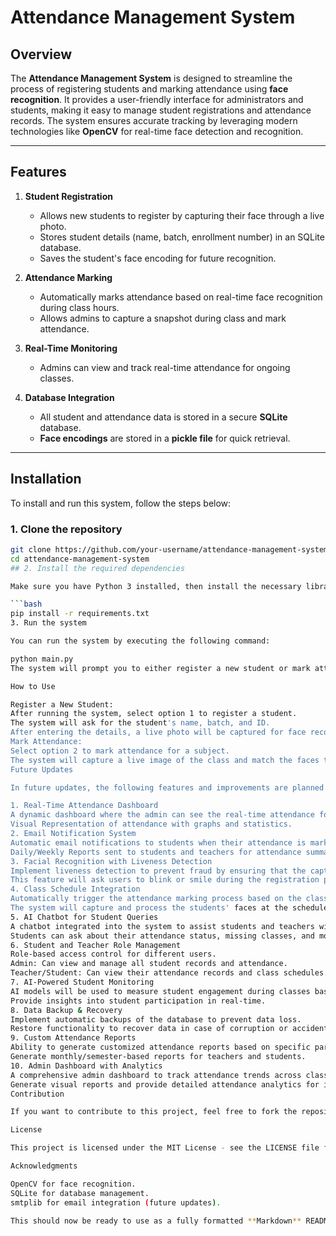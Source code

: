 # Attendance Management System

## Overview

The **Attendance Management System** is designed to streamline the process of registering students and marking attendance using **face recognition**. It provides a user-friendly interface for administrators and students, making it easy to manage student registrations and attendance records. The system ensures accurate tracking by leveraging modern technologies like **OpenCV** for real-time face detection and recognition.

---

## Features

1. **Student Registration**  
   - Allows new students to register by capturing their face through a live photo.
   - Stores student details (name, batch, enrollment number) in an SQLite database.
   - Saves the student's face encoding for future recognition.

2. **Attendance Marking**  
   - Automatically marks attendance based on real-time face recognition during class hours.
   - Allows admins to capture a snapshot during class and mark attendance.

3. **Real-Time Monitoring**  
   - Admins can view and track real-time attendance for ongoing classes.

4. **Database Integration**  
   - All student and attendance data is stored in a secure **SQLite** database.
   - **Face encodings** are stored in a **pickle file** for quick retrieval.

---

## Installation

To install and run this system, follow the steps below:

### 1. Clone the repository

```bash
git clone https://github.com/your-username/attendance-management-system.git
cd attendance-management-system
## 2. Install the required dependencies

Make sure you have Python 3 installed, then install the necessary libraries.

```bash
pip install -r requirements.txt
3. Run the system

You can run the system by executing the following command:

python main.py
The system will prompt you to either register a new student or mark attendance.

How to Use

Register a New Student:
After running the system, select option 1 to register a student.
The system will ask for the student's name, batch, and ID.
After entering the details, a live photo will be captured for face recognition.
Mark Attendance:
Select option 2 to mark attendance for a subject.
The system will capture a live image of the class and match the faces to the stored data to mark attendance.
Future Updates

In future updates, the following features and improvements are planned to enhance the system:

1. Real-Time Attendance Dashboard
A dynamic dashboard where the admin can see the real-time attendance for each ongoing lecture.
Visual Representation of attendance with graphs and statistics.
2. Email Notification System
Automatic email notifications to students when their attendance is marked.
Daily/Weekly Reports sent to students and teachers for attendance summaries.
3. Facial Recognition with Liveness Detection
Implement liveness detection to prevent fraud by ensuring that the captured image is from a real person (not a photo or video).
This feature will ask users to blink or smile during the registration process.
4. Class Schedule Integration
Automatically trigger the attendance marking process based on the class schedule.
The system will capture and process the students' faces at the scheduled time slots for each class.
5. AI Chatbot for Student Queries
A chatbot integrated into the system to assist students and teachers with queries related to attendance.
Students can ask about their attendance status, missing classes, and more.
6. Student and Teacher Role Management
Role-based access control for different users.
Admin: Can view and manage all student records and attendance.
Teacher/Student: Can view their attendance records and class schedules.
7. AI-Powered Student Monitoring
AI models will be used to measure student engagement during classes based on facial expressions and body language.
Provide insights into student participation in real-time.
8. Data Backup & Recovery
Implement automatic backups of the database to prevent data loss.
Restore functionality to recover data in case of corruption or accidental deletion.
9. Custom Attendance Reports
Ability to generate customized attendance reports based on specific parameters such as date, subject, or student.
Generate monthly/semester-based reports for teachers and students.
10. Admin Dashboard with Analytics
A comprehensive admin dashboard to track attendance trends across classes and students.
Generate visual reports and provide detailed attendance analytics for improved decision-making.
Contribution

If you want to contribute to this project, feel free to fork the repository and submit a pull request with your changes. We welcome contributions that enhance the functionality and usability of the system.

License

This project is licensed under the MIT License - see the LICENSE file for details.

Acknowledgments

OpenCV for face recognition.
SQLite for database management.
smtplib for email integration (future updates).

This should now be ready to use as a fully formatted **Markdown** README file. Let me know if you need any more adjustments!